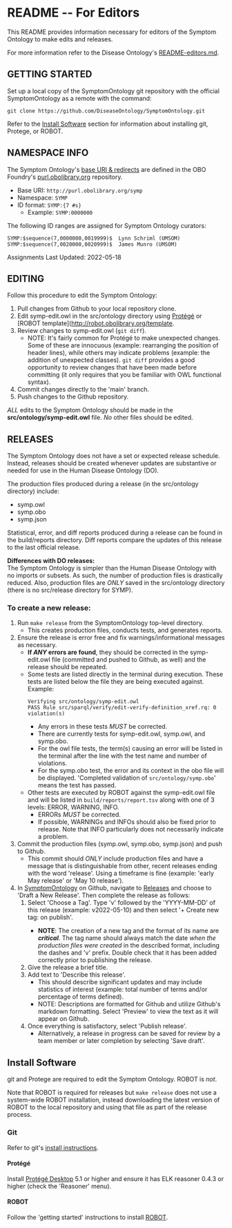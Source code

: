 # README -- For Editors

This README provides information necessary for editors of the Symptom Ontology to make edits and releases.

For more information refer to the Disease Ontology's [README-editors.md](https://github.com/DiseaseOntology/HumanDiseaseOntology/blob/main/src/ontology/README-editors.md).


## GETTING STARTED

Set up a local copy of the SymptomOntology git repository with the official SymptomOntology as a remote with the command:

`git clone https://github.com/DiseaseOntology/SymptomOntology.git`

Refer to the [Install Software](#install-software) section for information about installing git, Protege, or ROBOT.


## NAMESPACE INFO

The Symptom Ontology's [base URI & redirects](https://github.com/OBOFoundry/purl.obolibrary.org/blob/master/config/symp.yml) are defined in the OBO Foundry's [purl.obolibrary.org](https://github.com/OBOFoundry/purl.obolibrary.org) repository.

- Base URI: `http://purl.obolibrary.org/symp`
- Namespace: `SYMP`
- ID format: `SYMP:{7 #s}`
    - Example: `SYMP:0000000`

The following ID ranges are assigned for Symptom Ontology curators:

```
SYMP:$sequence(7,0000000,0019999)$  Lynn Schriml (UMSOM)
SYMP:$sequence(7,0020000,0020999)$  James Munro (UMSOM)
```

Assignments Last Updated: 2022-05-18


## EDITING

Follow this procedure to edit the Symptom Ontology:

1. Pull changes from Github to your local repository clone.
2. Edit symp-edit.owl in the src/ontology directory using [Protégé](https://protege.stanford.edu/) or [ROBOT template](http://robot.obolibrary.org/template.
2. Review changes to symp-edit.owl (`git diff`).
    - NOTE: It's fairly common for Protégé to make unexpected changes. Some of these are innocuous (example: rearranging the position of header lines), while others may indicate problems (example: the addition of unexpected classes). `git diff` provides a good opportunity to review changes that have been made before committing (it only requires that you be familiar with OWL functional syntax).
3. Commit changes directly to the 'main' branch.
4. Push changes to the Github repository.

_ALL_ edits to the Symptom Ontology should be made in the **src/ontology/symp-edit.owl** file. _No_ other files should be edited.


## RELEASES

The Symptom Ontology does not have a set or expected release schedule. Instead, releases should be created whenever updates are substantive or needed for use in the Human Disease Ontology (DO).

The production files produced during a release (in the src/ontology directory) include:

- symp.owl
- symp.obo
- symp.json

Statistical, error, and diff reports produced during a release can be found in the build/reports directory. Diff reports compare the updates of this release to the last official release.

**Differences with DO releases:**  
The Symptom Ontology is simpler than the Human Disease Ontology with no imports or subsets. As such, the number of production files is drastically reduced. Also, production files are _ONLY_ saved in the src/ontology directory (there is no src/release directory for SYMP).


### To create a new release:

1. Run `make release` from the SymptomOntology top-level directory.
    - This creates production files, conducts tests, and generates reports.
2. Ensure the release is error free and fix warnings/informational messages as necessary.
    - **If _ANY_ errors are found**, they should be corrected in the symp-edit.owl file (committed and pushed to Github, as well) and the release should be repeated.
    - Some tests are listed directly in the terminal during execution. These tests are listed below the file they are being executed against. Example:
        ```
        Verifying src/ontology/symp-edit.owl
        PASS Rule src/sparql/verify/edit-verify-definition_xref.rq: 0 violation(s)
        ```
        - Any errors in these tests _MUST_ be corrected.
        - There are currently tests for symp-edit.owl, symp.owl, and symp.obo.
        - For the owl file tests, the term(s) causing an error will be listed in the terminal after the line with the test name and number of violations.
        - For the symp.obo test, the error and its context in the obo file will be displayed. 'Completed validation of `src/ontology/symp.obo`' means the test has passed.
    - Other tests are executed by ROBOT against the symp-edit.owl file and will be listed in `build/reports/report.tsv` along with one of 3 levels: ERROR, WARNING, INFO.
        - ERRORs _MUST_ be corrected.
        - If possible, WARNINGs and INFOs should also be fixed prior to release. Note that INFO particularly does not necessarily indicate a problem.
3. Commit the production files (symp.owl, symp.obo, symp.json) and push to Github.
    - This commit should _ONLY_ include production files and have a message that is distinguishable from other, recent releases ending with the word 'release'. Using a timeframe is fine (example: 'early May release' or 'May 10 release').
4. In [SymptomOntology](https://github.com/DiseaseOntology/SymptomOntology) on Github, navigate to [Releases](https://github.com/DiseaseOntology/SymptomOntology/releases) and choose to 'Draft a New Release'. Then complete the release as follows:
    1. Select 'Choose a Tag'. Type 'v' followed by the 'YYYY-MM-DD' of this release (example: v2022-05-10) and then select '+ Create new tag: <tag name> on publish'.
        - **NOTE**: The creation of a new tag and the format of its name are **_critical_**. The tag name should always match the date _when the production files were created_ in the described format, including the dashes and 'v' prefix. Double check that it has been added correctly prior to publishing the release.
    2. Give the release a brief title.
    3. Add text to 'Describe this release'.
        - This should describe significant updates and may include statistics of interest (example: total number of terms and/or percentage of terms defined).
        - NOTE: Descriptions are formatted for Github and utilize Github's markdown formatting. Select 'Preview' to view the text as it will appear on Github.
    4. Once everything is satisfactory, select 'Publish release'.
        - Alternatively, a release in progress can be saved for review by a team member or later completion by selecting 'Save draft'.


## Install Software

git and Protege are required to edit the Symptom Ontology. ROBOT is _not_.

Note that ROBOT is required for releases but `make release` does not use a system-wide ROBOT installation, instead downloading the latest version of ROBOT to the local repository and using that file as part of the release process.

### Git

Refer to git's [install instructions](https://git-scm.com/book/en/v2/Getting-Started-Installing-Git).


#### Protégé

Install [Protégé Desktop](https://protege.stanford.edu/products.php) 5.1 or higher and ensure it has ELK reasoner 0.4.3 or higher (check the 'Reasoner' menu).


#### ROBOT

Follow the 'getting started' instructions to install [ROBOT](http://robot.obolibrary.org/).
